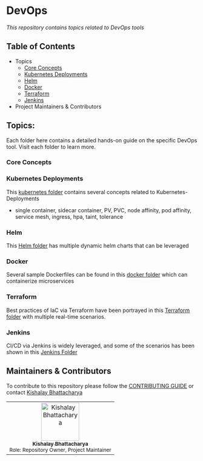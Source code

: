 # DevOps 
_This repository contains topics related to DevOps tools_

## Table of Contents
- Topics
  - [Core Concepts](#Core-Concepts)
  - [Kubernetes Deployments](#Kubernetes-Deployments)
  - [Helm](#Helm)
  - [Docker](#Docker)
  - [Terraform](#Terraform)
  - [Jenkins](#Jenkins)
-  Project Maintainers & Contributors
 
## Topics:
Each folder here contains a detailed hands-on guide on the specific DevOps tool. Visit each folder to learn more.

### Core Concepts
### Kubernetes Deployments
This [kubernetes folder](https://github.com/kishalayb18/DevOps/tree/main/k8s-deployment) contains several concepts related to Kubernetes-Deployments
- single container, sidecar container, PV, PVC, node affinity, pod affinity, service mesh, ingress, hpa, taint, tolerance

### Helm
This [Helm folder](https://github.com/kishalayb18/DevOps/tree/main/helm) has multiple dynamic helm charts that can be leveraged

### Docker
Several sample Dockerfiles can be found in this [docker folder](https://github.com/kishalayb18/DevOps/tree/main/docker) which can containerize microservices

### Terraform
Best practices of IaC via Terraform have been portrayed in this [Terraform folder]() with multiple real-time scenarios.

### Jenkins
CI/CD via Jenkins is widely leveraged, and some of the scenarios has been shown in this [Jenkins Folder]()

## Maintainers & Contributors
To contribute to this repository please follow the [CONTRIBUTING GUIDE](https://github.com/kishalayb18/DevOps/blob/main/CONTRIBUTING.md) or contact [Kishalay Bhattacharya](https://www.linkedin.com/in/connect-with-kishalay-bhattacharya/)
<table>
  <tr>
    <td align="center">
      <a href="https://github.com/kishalayb18">
        <img src="https://avatars.githubusercontent.com/u/64585126?s=400&u=4f54035173c78d29fb38c3083be64e2f80a66afa&v=4" width="100px;" alt="Kishalay Bhattacharya"/><br />
        <sub>
          <b>Kishalay Bhattacharya</b>
        </sub>
      </a><br />
        <sub>
          Role: Repository Owner, Project Maintainer
        </sub><br />        
    </td>
  </tr>
</table>  
